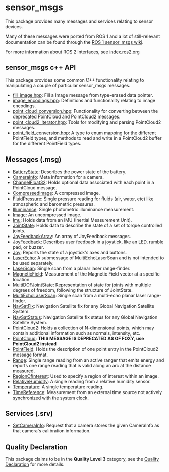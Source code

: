 # sensor_msgs

This package provides many messages and services relating to sensor devices.

Many of these messages were ported from ROS 1 and a lot of still-relevant documentation can be found through the [ROS 1 sensor_msgs wiki](http://wiki.ros.org/sensor_msgs?distro=noetic).

For more information about ROS 2 interfaces, see [index.ros2.org](https://index.ros.org/doc/ros2/Concepts/About-ROS-Interfaces/)

## sensor_msgs c++ API
This package provides some common C++ functionality relating to manipulating a couple of particular sensor_msgs messages.

* [fill_image.hpp](include/sensors_msgs/fill_image.hpp): Fill a Image message from type-erased data pointer.
* [image_encodings.hpp](include/sensor_msgs/image_encodings): Definitions and functionality relating to image encodings.
* [point_cloud_conversion.hpp](include/sensor_msgs/point_cloud_conversion.hpp): Functionality for converting between the deprecated PointCloud and PointCloud2 messages.
* [point_cloud2_iterator.hpp](include/sensor_msgs/point_cloud2_iterator.hpp): Tools for modifying and parsing PointCloud2 messages.
* [point_field_conversion.hpp](include/sensor_msgs/point_field_conversion.hpp): A type to enum mapping for the different PointField types, and methods to read and write in a PointCloud2 buffer for the different PointField types.

## Messages (.msg)
* [BatteryState](msg/BatteryState.msg): Describes the power state of the battery.
* [CameraInfo](msg/CameraInfo.msg): Meta information for a camera.
* [ChannelFloat32](msg/ChannelFloat32.msg): Holds optional data associated with each point in a PointCloud message.
* [CompressedImage](msg/CompressedImage.msg): A compressed image.
* [FluidPressure](msg/FluidPressure.msg): Single pressure reading for fluids (air, water, etc) like atmospheric and barometric pressures.
* [Illuminance](msg/Illuminance.msg): Single photometric illuminance measurement.
* [Image](msg/Image.msg): An uncompressed image.
* [Imu](msg/Imu.msg): Holds data from an IMU (Inertial Measurement Unit).
* [JointState](msg/JointState.msg): Holds data to describe the state of a set of torque controlled joints.
* [JoyFeedbackArray](msg/JoyFeedbackArray.msg): An array of JoyFeedback messages.
* [JoyFeedback](msg/JoyFeedback.msg): Describes user feedback in a joystick, like an LED, rumble pad, or buzzer.
* [Joy](msg/Joy.msg): Reports the state of a joystick's axes and buttons.
* [LaserEcho](msg/LaserEcho.msg): A submessage of MultiEchoLaserScan and is not intended to be used separately.
* [LaserScan](msg/LaserScan.msg): Single scan from a planar laser range-finder.
* [MagneticField](msg/MagneticField.msg): Measurement of the Magnetic Field vector at a specific location.
* [MultiDOFJointState](msg/MultiDOFJointState.msg): Representation of state for joints with multiple degrees of freedom, following the structure of JointState.
* [MultiEchoLaserScan](msg/MultiEchoLaserScan.msg): Single scan from a multi-echo planar laser range-finder.
* [NavSatFix](msg/NavSatFix.msg): Navigation Satellite fix for any Global Navigation Satellite System.
* [NavSatStatus](msg/NavSatStatus.msg): Navigation Satellite fix status for any Global Navigation Satellite System.
* [PointCloud2](msg/PointCloud2.msg): Holds a collection of N-dimensional points, which may contain additional information such as normals, intensity, etc.
* [PointCloud](msg/PointCloud.msg): **THIS MESSAGE IS DEPRECATED AS OF FOXY, use PointCloud2 instead**
* [PointField](msg/PointField.msg): Holds the description of one point entry in the PointCloud2 message format.
* [Range](msg/Range.msg): Single range reading from an active ranger that emits energy and reports one range reading that is valid along an arc at the distance measured.
* [RegionOfInterest](msg/RegionOfInterest.msg): Used to specify a region of interest within an image.
* [RelativeHumidity](msg/RelativeHumidity.msg): A single reading from a relative humidity sensor.
* [Temperature](msg/Temperature.msg): A single temperature reading.
* [TimeReference](msg/TimeReference.msg): Measurement from an external time source not actively synchronized with the system clock.

## Services (.srv)
* [SetCameraInfo](srv/SetCameraInfo.srv): Request that a camera stores the given CameraInfo as that camera's calibration information.

## Quality Declaration
This package claims to be in the **Quality Level 3** category, see the [Quality Declaration](QUALITY_DECLARATION.md) for more details.

